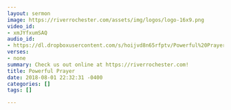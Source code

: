 ```yaml
---
layout: sermon
image: https://riverrochester.com/assets/img/logos/logo-16x9.png
video_id:
- xmJYfxumSAQ
audio_id:
- https://dl.dropboxusercontent.com/s/hoijvd8n65rfptv/Powerful%20Prayer.mp3?dl=0
verses:
- none
summary: Check us out online at https://riverrochester.com!
title: Powerful Prayer
date: 2018-08-01 22:32:31 -0400
categories: []
tags: []

---
```

